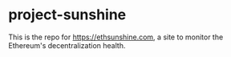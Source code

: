 # project-sunshine
This is the repo for https://ethsunshine.com, a site to monitor the Ethereum's decentralization health.
